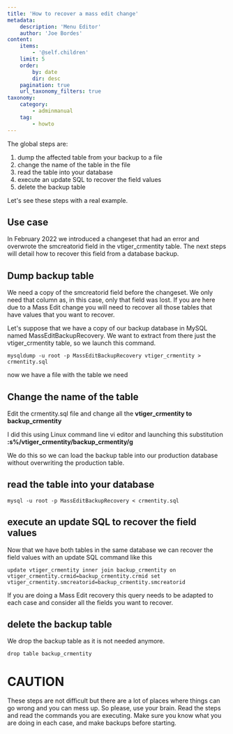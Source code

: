```yaml
---
title: 'How to recover a mass edit change'
metadata:
    description: 'Menu Editor'
    author: 'Joe Bordes'
content:
    items:
        - '@self.children'
    limit: 5
    order:
        by: date
        dir: desc
    pagination: true
    url_taxonomy_filters: true
taxonomy:
    category:
        - adminmanual
    tag:
        - howto
---
```


The global steps are:

1. dump the affected table from your backup to a file
2. change the name of the table in the file
3. read the table into your database
4. execute an update SQL to recover the field values
5. delete the backup table

Let's see these steps with a real example.

## Use case

In February 2022 we introduced a changeset that had an error and overwrote the smcreatorid field in the vtiger_crmentity table. The next steps will detail how to recover this field from a database backup.

## Dump backup table

We need a copy of the smcreatorid field before the changeset. We only need that column as, in this case, only that field was lost. If you are here due to a Mass Edit change you will need to recover all those tables that have values that you want to recover.

Let's suppose that we have a copy of our backup database in MySQL named MassEditBackupRecovery. We want to extract from there just the vtiger_crmentity table, so we launch this command.

```
mysqldump -u root -p MassEditBackupRecovery vtiger_crmentity > crmentity.sql
```
now we have a file with the table we need

## Change the name of the table

Edit the crmentity.sql file and change all the **vtiger_crmentity to backup_crmentity**

I did this using Linux command line vi editor and launching this substitution **:s%/vtiger_crmentity/backup_crmentity/g**

We do this so we can load the backup table into our production database without overwriting the production table.

## read the table into your database

```
mysql -u root -p MassEditBackupRecovery < crmentity.sql
```

## execute an update SQL to recover the field values

Now that we have both tables in the same database we can recover the field values with an update SQL command like this

```
update vtiger_crmentity inner join backup_crmentity on vtiger_crmentity.crmid=backup_crmentity.crmid set vtiger_crmentity.smcreatorid=backup_crmentity.smcreatorid
```

If you are doing a Mass Edit recovery this query needs to be adapted to each case and consider all the fields you want to recover.

## delete the backup table
We drop the backup table as it is not needed anymore.
```
drop table backup_crmentity
```

# CAUTION

<div class="notices red">
These steps are not difficult but there are a lot of places where things can go wrong and you can mess up. So please, use your brain. Read the steps and read the commands you are executing. Make sure you know what you are doing in each case, and make backups before starting. </div>